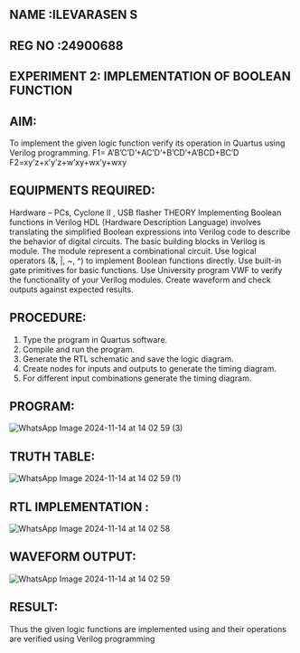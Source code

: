## NAME :ILEVARASEN S

## REG NO :24900688

## EXPERIMENT 2: IMPLEMENTATION OF BOOLEAN FUNCTION 
## AIM:
 To implement the given logic function verify its operation in Quartus using Verilog programming.
 F1= A’B’C’D’+AC’D’+B’CD’+A’BCD+BC’D
 F2=xy’z+x’y’z+w’xy+wx’y+wxy
## EQUIPMENTS REQUIRED:
 Hardware – PCs, Cyclone II , USB flasher
 THEORY
 Implementing Boolean functions in Verilog HDL (Hardware Description Language) involves
 translating the simplified Boolean expressions into Verilog code to describe the behavior of digital
 circuits. The basic building blocks in Verilog is module. The module represent a combinational
 circuit. Use logical operators (&, |, ~, ^) to implement Boolean functions directly. Use built-in gate
 primitives for basic functions. Use University program VWF to verify the functionality of your Verilog
 modules. Create waveform and check outputs against expected results.
## PROCEDURE:
 1. Type the program in Quartus software.
 2. Compile and run the program.
 3. Generate the RTL schematic and save the logic diagram.
 4. Create nodes for inputs and outputs to generate the timing diagram.
 5. For different input combinations generate the timing diagram.
## PROGRAM:
![WhatsApp Image 2024-11-14 at 14 02 59 (3)](https://github.com/user-attachments/assets/9e0d2fb1-b5fc-41cc-b3db-24e1db44cb21)

## TRUTH TABLE:
![WhatsApp Image 2024-11-14 at 14 02 59 (1)](https://github.com/user-attachments/assets/f8a7b088-41f7-4657-97d8-46d6a4017a64)

## RTL IMPLEMENTATION :
![WhatsApp Image 2024-11-14 at 14 02 58](https://github.com/user-attachments/assets/ac58cdfe-7510-4673-af88-506ca70c051c)

## WAVEFORM OUTPUT:
![WhatsApp Image 2024-11-14 at 14 02 59](https://github.com/user-attachments/assets/d9f62d9e-4108-4ac7-8d7c-e656115c852f)

## RESULT:
 Thus the given logic functions are implemented using and their operations are verified using
 Verilog programming
